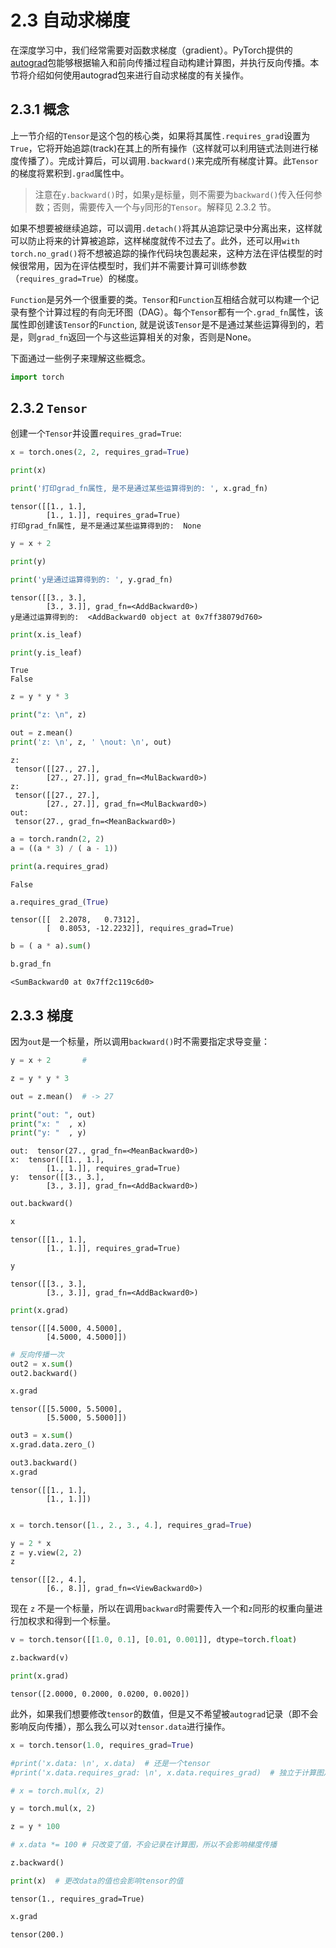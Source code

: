# 2.3 自动求梯度

在深度学习中，我们经常需要对函数求梯度（gradient）。PyTorch提供的[autograd](https://pytorch.org/docs/stable/autograd.html)包能够根据输入和前向传播过程自动构建计算图，并执行反向传播。本节将介绍如何使用autograd包来进行自动求梯度的有关操作。

## 2.3.1 概念

上一节介绍的`Tensor`是这个包的核心类，如果将其属性`.requires_grad`设置为`True`，它将开始追踪(track)在其上的所有操作（这样就可以利用链式法则进行梯度传播了）。完成计算后，可以调用`.backward()`来完成所有梯度计算。此`Tensor`的梯度将累积到`.grad`属性中。

> 注意在`y.backward()`时，如果`y`是标量，则不需要为`backward()`传入任何参数；否则，需要传入一个与`y`同形的`Tensor`。解释见 2.3.2 节。

如果不想要被继续追踪，可以调用`.detach()`将其从追踪记录中分离出来，这样就可以防止将来的计算被追踪，这样梯度就传不过去了。此外，还可以用`with torch.no_grad()`将不想被追踪的操作代码块包裹起来，这种方法在评估模型的时候很常用，因为在评估模型时，我们并不需要计算可训练参数（`requires_grad=True`）的梯度。

`Function`是另外一个很重要的类。`Tensor`和`Function`互相结合就可以构建一个记录有整个计算过程的有向无环图（DAG）。每个`Tensor`都有一个`.grad_fn`属性，该属性即创建该`Tensor`的`Function`, 就是说该`Tensor`是不是通过某些运算得到的，若是，则`grad_fn`返回一个与这些运算相关的对象，否则是None。

下面通过一些例子来理解这些概念。  



```python
import torch
```


## 2.3.2 `Tensor`

创建一个`Tensor`并设置`requires_grad=True`:


```python
x = torch.ones(2, 2, requires_grad=True)

print(x)

print('打印grad_fn属性, 是不是通过某些运算得到的: ', x.grad_fn)
```

    tensor([[1., 1.],
            [1., 1.]], requires_grad=True)
    打印grad_fn属性, 是不是通过某些运算得到的:  None



```python
y = x + 2

print(y)

print('y是通过运算得到的: ', y.grad_fn)
```

    tensor([[3., 3.],
            [3., 3.]], grad_fn=<AddBackward0>)
    y是通过运算得到的:  <AddBackward0 object at 0x7ff38079d760>



```python
print(x.is_leaf)

print(y.is_leaf)
```

    True
    False



```python
z = y * y * 3

print("z: \n", z)

out = z.mean()
print('z: \n', z, ' \nout: \n', out)
```

    z: 
     tensor([[27., 27.],
            [27., 27.]], grad_fn=<MulBackward0>)
    z: 
     tensor([[27., 27.],
            [27., 27.]], grad_fn=<MulBackward0>)  
    out: 
     tensor(27., grad_fn=<MeanBackward0>)



```python
a = torch.randn(2, 2)
a = ((a * 3) / ( a - 1))

print(a.requires_grad) 
```

    False



```python
a.requires_grad_(True)
```




    tensor([[  2.2078,   0.7312],
            [  0.8053, -12.2232]], requires_grad=True)




```python
b = ( a * a).sum()

b.grad_fn
```




    <SumBackward0 at 0x7ff2c119c6d0>



## 2.3.3 梯度

因为`out`是一个标量，所以调用`backward()`时不需要指定求导变量：


```python
y = x + 2       #

z = y * y * 3

out = z.mean()  # -> 27
```


```python
print("out: ", out)
print("x: "  , x)
print("y: "  , y)
```

    out:  tensor(27., grad_fn=<MeanBackward0>)
    x:  tensor([[1., 1.],
            [1., 1.]], requires_grad=True)
    y:  tensor([[3., 3.],
            [3., 3.]], grad_fn=<AddBackward0>)



```python
out.backward()
```


```python
x
```




    tensor([[1., 1.],
            [1., 1.]], requires_grad=True)




```python
y
```




    tensor([[3., 3.],
            [3., 3.]], grad_fn=<AddBackward0>)




```python
print(x.grad)
```

    tensor([[4.5000, 4.5000],
            [4.5000, 4.5000]])



```python
# 反向传播一次
out2 = x.sum()
out2.backward()

x.grad
```




    tensor([[5.5000, 5.5000],
            [5.5000, 5.5000]])




```python
out3 = x.sum()
x.grad.data.zero_()

out3.backward()
x.grad
```




    tensor([[1., 1.],
            [1., 1.]])




```python

```


```python
x = torch.tensor([1., 2., 3., 4.], requires_grad=True)

y = 2 * x
z = y.view(2, 2)
z
```




    tensor([[2., 4.],
            [6., 8.]], grad_fn=<ViewBackward0>)



现在 `z` 不是一个标量，所以在调用`backward`时需要传入一个和`z`同形的权重向量进行加权求和得到一个标量。


```python
v = torch.tensor([[1.0, 0.1], [0.01, 0.001]], dtype=torch.float)

z.backward(v)

print(x.grad)
```

    tensor([2.0000, 0.2000, 0.0200, 0.0020])


此外，如果我们想要修改`tensor`的数值，但是又不希望被`autograd`记录（即不会影响反向传播），那么我么可以对`tensor.data`进行操作。


```python
x = torch.tensor(1.0, requires_grad=True)

#print('x.data: \n', x.data)  # 还是一个tensor
#print('x.data.requires_grad: \n', x.data.requires_grad)  # 独立于计算图之外

# x = torch.mul(x, 2)

y = torch.mul(x, 2)

z = y * 100

# x.data *= 100 # 只改变了值，不会记录在计算图，所以不会影响梯度传播

z.backward()
```


```python
print(x)  # 更改data的值也会影响tensor的值
```

    tensor(1., requires_grad=True)



```python
x.grad
```




    tensor(200.)




```python

```
